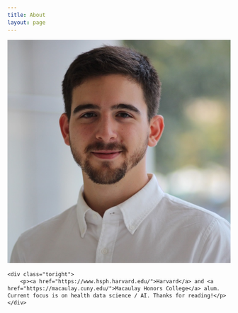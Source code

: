 ```yaml
---
title: About
layout: page
---
```

<div class="side-by-side">
    <div class="toleft">
        <img class="image" src="/assets/images/2profile.jpg" alt="Alt Text">
    </div>

    <div class="toright">
        <p><a href="https://www.hsph.harvard.edu/">Harvard</a> and <a href="https://macaulay.cuny.edu/">Macaulay Honors College</a> alum. Current focus is on health data science / AI. Thanks for reading!</p>
    </div>
</div>
